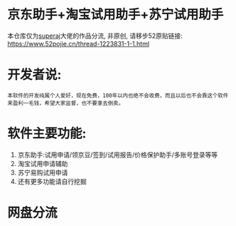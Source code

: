 # 京东助手+淘宝试用助手+苏宁试用助手
本仓库仅为[superaj](https://www.52pojie.cn/home.php?mod=space&uid=550011)大佬的作品分流, 非原创, 请移步52原贴链接: https://www.52pojie.cn/thread-1223831-1-1.html

# 开发者说:
```
本软件的开发纯属个人爱好，现在免费，100年以内也绝不会收费，而且以后也不会靠这个软件来盈利一毛钱，希望大家监督，也不要拿去倒卖。
```
# 软件主要功能:
1. 京东助手:试用申请/领京豆/签到/试用报告/价格保护助手/多账号登录等等
2. 淘宝试用申请辅助
3. 苏宁易购试用申请
4. 还有更多功能请自行挖掘

# 网盘分流
